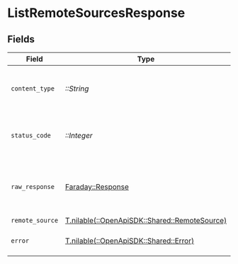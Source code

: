 # ListRemoteSourcesResponse


## Fields

| Field                                                                                | Type                                                                                 | Required                                                                             | Description                                                                          |
| ------------------------------------------------------------------------------------ | ------------------------------------------------------------------------------------ | ------------------------------------------------------------------------------------ | ------------------------------------------------------------------------------------ |
| `content_type`                                                                       | *::String*                                                                           | :heavy_check_mark:                                                                   | HTTP response content type for this operation                                        |
| `status_code`                                                                        | *::Integer*                                                                          | :heavy_check_mark:                                                                   | HTTP response status code for this operation                                         |
| `raw_response`                                                                       | [Faraday::Response](https://www.rubydoc.info/gems/faraday/Faraday/Response)          | :heavy_check_mark:                                                                   | Raw HTTP response; suitable for custom response parsing                              |
| `remote_source`                                                                      | [T.nilable(::OpenApiSDK::Shared::RemoteSource)](../../models/shared/remotesource.md) | :heavy_minus_sign:                                                                   | OK                                                                                   |
| `error`                                                                              | [T.nilable(::OpenApiSDK::Shared::Error)](../../models/shared/error.md)               | :heavy_minus_sign:                                                                   | Default error response                                                               |